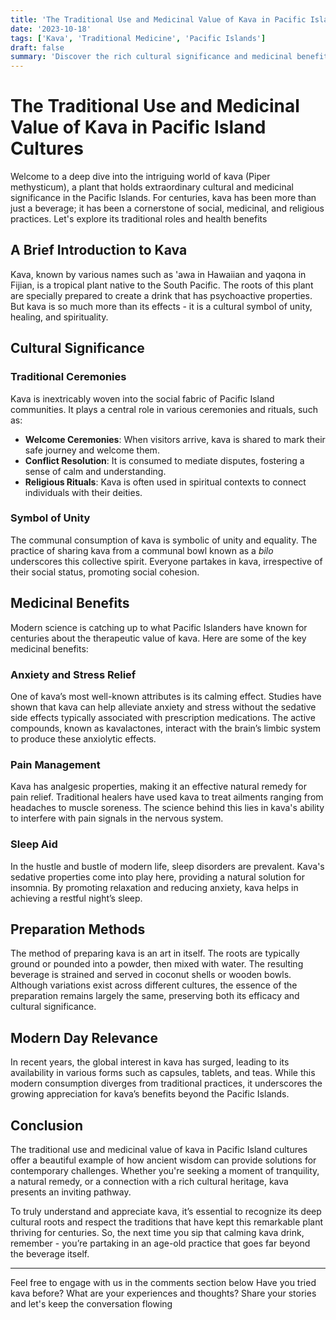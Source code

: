 ```yaml
---
title: 'The Traditional Use and Medicinal Value of Kava in Pacific Island Cultures'
date: '2023-10-18'
tags: ['Kava', 'Traditional Medicine', 'Pacific Islands']
draft: false
summary: 'Discover the rich cultural significance and medicinal benefits of kava, a traditional plant revered in Pacific Island societies for centuries.'
---
```


# The Traditional Use and Medicinal Value of Kava in Pacific Island Cultures

Welcome to a deep dive into the intriguing world of kava (Piper methysticum), a plant that holds extraordinary cultural and medicinal significance in the Pacific Islands. For centuries, kava has been more than just a beverage; it has been a cornerstone of social, medicinal, and religious practices. Let's explore its traditional roles and health benefits

## A Brief Introduction to Kava

Kava, known by various names such as 'awa in Hawaiian and yaqona in Fijian, is a tropical plant native to the South Pacific. The roots of this plant are specially prepared to create a drink that has psychoactive properties. But kava is so much more than its effects - it is a cultural symbol of unity, healing, and spirituality.

## Cultural Significance

### Traditional Ceremonies

Kava is inextricably woven into the social fabric of Pacific Island communities. It plays a central role in various ceremonies and rituals, such as:

- **Welcome Ceremonies**: When visitors arrive, kava is shared to mark their safe journey and welcome them.
- **Conflict Resolution**: It is consumed to mediate disputes, fostering a sense of calm and understanding.
- **Religious Rituals**: Kava is often used in spiritual contexts to connect individuals with their deities.

### Symbol of Unity

The communal consumption of kava is symbolic of unity and equality. The practice of sharing kava from a communal bowl known as a _bilo_ underscores this collective spirit. Everyone partakes in kava, irrespective of their social status, promoting social cohesion.

## Medicinal Benefits

Modern science is catching up to what Pacific Islanders have known for centuries about the therapeutic value of kava. Here are some of the key medicinal benefits:

### Anxiety and Stress Relief

One of kava’s most well-known attributes is its calming effect. Studies have shown that kava can help alleviate anxiety and stress without the sedative side effects typically associated with prescription medications. The active compounds, known as kavalactones, interact with the brain’s limbic system to produce these anxiolytic effects.

### Pain Management

Kava has analgesic properties, making it an effective natural remedy for pain relief. Traditional healers have used kava to treat ailments ranging from headaches to muscle soreness. The science behind this lies in kava's ability to interfere with pain signals in the nervous system.

### Sleep Aid

In the hustle and bustle of modern life, sleep disorders are prevalent. Kava's sedative properties come into play here, providing a natural solution for insomnia. By promoting relaxation and reducing anxiety, kava helps in achieving a restful night’s sleep.

## Preparation Methods

The method of preparing kava is an art in itself. The roots are typically ground or pounded into a powder, then mixed with water. The resulting beverage is strained and served in coconut shells or wooden bowls. Although variations exist across different cultures, the essence of the preparation remains largely the same, preserving both its efficacy and cultural significance.

## Modern Day Relevance

In recent years, the global interest in kava has surged, leading to its availability in various forms such as capsules, tablets, and teas. While this modern consumption diverges from traditional practices, it underscores the growing appreciation for kava’s benefits beyond the Pacific Islands.

## Conclusion

The traditional use and medicinal value of kava in Pacific Island cultures offer a beautiful example of how ancient wisdom can provide solutions for contemporary challenges. Whether you're seeking a moment of tranquility, a natural remedy, or a connection with a rich cultural heritage, kava presents an inviting pathway.

To truly understand and appreciate kava, it’s essential to recognize its deep cultural roots and respect the traditions that have kept this remarkable plant thriving for centuries. So, the next time you sip that calming kava drink, remember - you’re partaking in an age-old practice that goes far beyond the beverage itself.

---

Feel free to engage with us in the comments section below Have you tried kava before? What are your experiences and thoughts? Share your stories and let's keep the conversation flowing